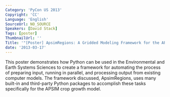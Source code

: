 ```yaml
---
Category: 'PyCon US 2013'
Copyright: 'CC'
Language: 'English'
SourceUrl: NO_SOURCE
Speakers: [David Stack]
Tags: [poster]
ThumbnailUrl: ''
Title: '"[Poster] ApsimRegions: A Gridded Modeling Framework for the APSIM Crop Model"'
date: '2013-03-17'
---
```

This poster demonstrates how Python can be used in the Environmental and Earth Systems Sciences to create a framework for automating the process of preparing input, running in parallel, and processing output from existing computer models. The framework discussed, ApsimRegions, uses many built-in and third-party Python packages to accomplish these tasks specifically for the APSIM crop growth model.